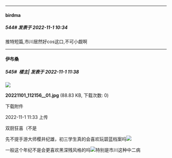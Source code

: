 

*****

####  birdma  
##### 544#       发表于 2022-11-1 10:34

推特短篇,市川居然好cos这口,不可小觑啊



*****

####  伊布桑  
##### 545#         楼主| 发表于 2022-11-1 11:38

<img src="https://img.saraba1st.com/forum/202211/01/113339a7ln277wz7owoo5w.jpg" referrerpolicy="no-referrer">

<strong>20221101_112156__01.jpg</strong> (88.83 KB, 下载次数: 0)

下载附件

2022-11-1 11:33 上传

双厨狂喜（不是

先不提手游大师樱井纪雄，初三学生真的会喜欢玩碧蓝档案吗<img src="https://static.saraba1st.com/image/smiley/face2017/068.png" referrerpolicy="no-referrer">

一般这个年纪不是会更喜欢黑深残风格的吗<img src="https://static.saraba1st.com/image/smiley/face2017/066.png" referrerpolicy="no-referrer">特别是市川这种中二病

